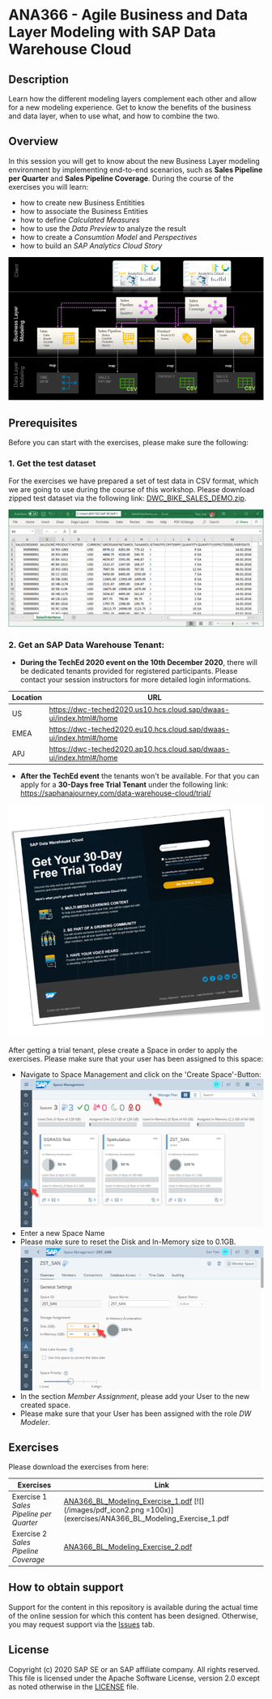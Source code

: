 # ANA366 - Agile Business and Data Layer Modeling with SAP Data Warehouse Cloud

## Description

Learn how the different modeling layers complement each other and allow for a new modeling experience. Get to know the benefits of the business and data layer, when to use what, and how to combine the two.

## Overview

In this session you will get to know about the new Business Layer modeling environment by implementing end-to-end scenarios, such as **Sales Pipeline per Quarter** and **Sales Pipeline Coverage**. During the course of the exercises you will learn:
- how to create new Business Entitities
- how to associate the Business Entities
- how to define *Calculated Measures*
- how to use the *Data Preview* to analyze the result
- how to create a *Consumtion Model* and *Perspectives* 
- how to build an *SAP Analytics Cloud Story* 

![Exercise Overview](/images/exercise_overview.png)

## Prerequisites
Before you can start with the exercises, please make sure the following:

### 1. Get the test dataset
For the exercises we have prepared a set of test data in CSV format, which we are going to use during the course of this workshop.
Please download zipped test dataset via the following link: [DWC_BIKE_SALES_DEMO.zip](/csv_dataset/DWC_BIKE_SALES_DEMO.zip).

[![DWC_BIKE_SALES_DEMO.zip](/images/csv_test_data.png)](/csv_dataset/DWC_BIKE_SALES_DEMO.zip)

### 2. Get an SAP Data Warehouse Tenant:
- **During the TechEd 2020 event on the 10th December 2020**, there will be dedicated tenants provided for registered participants.
Please contact your session instructors for more detailed login informations.

Location | URL
---------|-----
US | https://dwc-teched2020.us10.hcs.cloud.sap/dwaas-ui/index.html#/home
EMEA | https://dwc-teched2020.eu10.hcs.cloud.sap/dwaas-ui/index.html#/home
APJ | https://dwc-teched2020.ap10.hcs.cloud.sap/dwaas-ui/index.html#/home


- **After the TechEd event** the tenants won't be available. For that you can apply for a **30-Days free Trial Tenant** under the following link:
https://saphanajourney.com/data-warehouse-cloud/trial/

[![DWC_Free_Trial](/images/FreeDWCTrial.png)](https://saphanajourney.com/data-warehouse-cloud/trial/)

After getting a trial tenant, plese create a Space in order to apply the exercises. 
Please make sure that your user has been assigned to this space:
- Navigate to Space Management and click on the 'Create Space'-Button:
  ![Create Space](/images/create_space.png)
- Enter a new Space Name
- Please make sure to reset the Disk and In-Memory size to 0.1GB.
  ![Resize Space](/images/resize_space.png)
- In the section *Member Assignment*, please add your User to the new created space.
- Please make sure that your User has been assigned with the role *DW Modeler*.

## Exercises
Please download the exercises from here:

Exercises | Link
---------|-----
Exercise 1 *Sales Pipeline per Quarter* | [ANA366_BL_Modeling_Exercise_1.pdf](exercises/ANA366_BL_Modeling_Exercise_1.pdf) [![](/images/pdf_icon2.png =100x)](exercises/ANA366_BL_Modeling_Exercise_1.pdf
Exercise 2 *Sales Pipeline Coverage* | [ANA366_BL_Modeling_Exercise_2.pdf](exercises/ANA366_BL_Modeling_Exercise_2.pdf)


## How to obtain support

Support for the content in this repository is available during the actual time of the online session for which this content has been designed. Otherwise, you may request support via the [Issues](../../issues) tab.

## License
Copyright (c) 2020 SAP SE or an SAP affiliate company. All rights reserved. This file is licensed under the Apache Software License, version 2.0 except as noted otherwise in the [LICENSE](LICENSES/Apache-2.0.txt) file.
